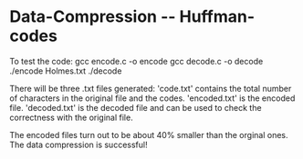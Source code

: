 # Data-Compression -- Huffman-codes

To test the code:
gcc encode.c -o encode
gcc decode.c -o decode
./encode Holmes.txt
./decode

There will be three .txt files generated:
	'code.txt' contains the total number of characters in the original file and the codes.
	'encoded.txt' is the encoded file.
	'decoded.txt' is the decoded file and can be used to check the correctness with the original file.

The encoded files turn out to be about 40% smaller than the orginal ones. The data compression is successful!
